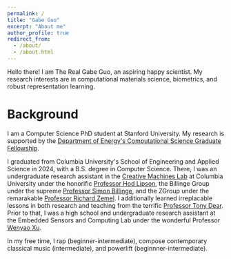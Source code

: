 ```yaml
---
permalink: /
title: "Gabe Guo"
excerpt: "About me"
author_profile: true
redirect_from:
  - /about/
  - /about.html
---
```


Hello there! I am The Real Gabe Guo, an aspiring happy scientist. My research interests are in computational materials science, biometrics, and robust representation learning.

Background
=====
I am a Computer Science PhD student at Stanford University. My research is supported by the [Department of Energy's Computational Science Graduate Fellowship](https://www.krellinst.org/csgf/). 

I graduated from Columbia University's School of Engineering and Applied Science in 2024, with a B.S. degree in Computer Science. There, I was an undergraduate research assistant in the [Creative Machines Lab](https://www.creativemachineslab.com/) at Columbia University under the honorific [Professor Hod Lipson](https://www.hodlipson.com/), the Billinge Group under the supreme [Professor Simon Billinge](https://billingegroup.github.io/), and the ZGroup under the remarakable [Professor Richard Zemel](https://www.cs.columbia.edu/~zemel/). I additionally learned irreplacable lessons in both research and teaching from the terrific [Professor Tony Dear](https://www.engineering.columbia.edu/faculty/tony-dear). Prior to that, I was a high school and undergraduate research assistant at the Embedded Sensors and Computing Lab under the wonderful Professor [Wenyao Xu](https://cse.buffalo.edu/~wenyaoxu/).

In my free time, I rap (beginner-intermediate), compose contemporary classical music (intermediate), and powerlift (beginnner-intermediate).
